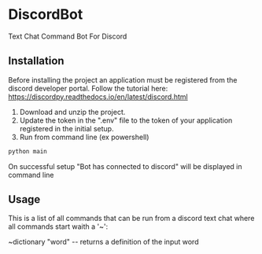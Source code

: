 # DiscordBot
Text Chat Command Bot For Discord

## Installation

Before installing the project an application must be registered from the discord developer portal.
Follow the tutorial here: https://discordpy.readthedocs.io/en/latest/discord.html

1) Download and unzip the project.
2) Update the token in the ".env" file to the token of your application registered in the initial setup.
3) Run from command line (ex powershell)

```bash
python main
```

On successful setup "Bot has connected to discord" will be displayed in command line

## Usage

This is a list of all commands that can be run from a discord text chat where all commands start waith a '~':

~dictionary "word" -- returns a definition of the input word
